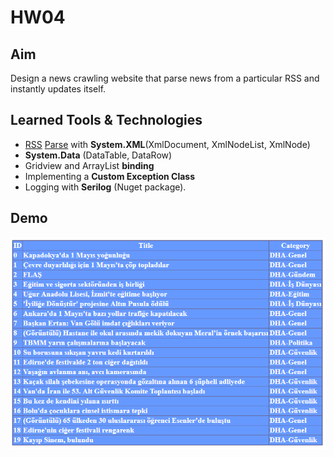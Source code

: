 # HW04

## Aim

Design a news crawling website that parse news from a
particular RSS and instantly updates itself.

## Learned Tools & Technologies

- [RSS](http://ajans.dha.com.tr/dha_public_rss.php) [Parse](https://www.codeproject.com/Articles/820669/How-to-Parse-RSS-Feeds-in-NET) with **System.XML**(XmlDocument, XmlNodeList, XmlNode)
- **System.Data** (DataTable, DataRow)
- Gridview and ArrayList **binding**
- Implementing a **Custom Exception Class**
- Logging with **Serilog** (Nuget package).

## Demo

![Demo](./Photos/Demo.png)

